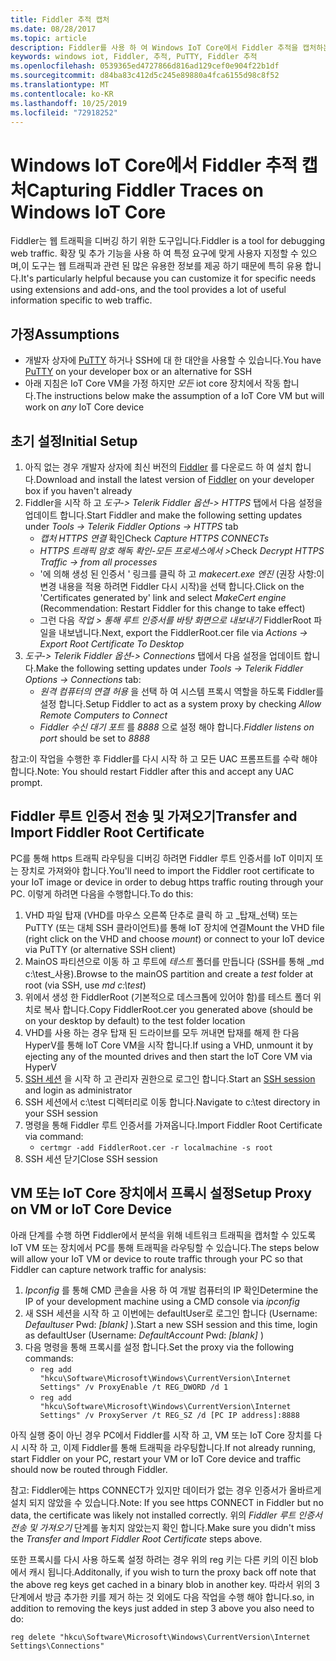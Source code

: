```yaml
---
title: Fiddler 추적 캡처
ms.date: 08/28/2017
ms.topic: article
description: Fiddler를 사용 하 여 Windows IoT Core에서 Fiddler 추적을 캡처하는 방법에 대해 알아봅니다.
keywords: windows iot, Fiddler, 추적, PuTTY, Fiddler 추적
ms.openlocfilehash: 0539365ed4727866d816ad129cef0e904f22b1df
ms.sourcegitcommit: d84ba83c412d5c245e89880a4fca6155d98c8f52
ms.translationtype: MT
ms.contentlocale: ko-KR
ms.lasthandoff: 10/25/2019
ms.locfileid: "72918252"
---
```

# <a name="capturing-fiddler-traces-on-windows-iot-core"></a><span data-ttu-id="e4b89-104">Windows IoT Core에서 Fiddler 추적 캡처</span><span class="sxs-lookup"><span data-stu-id="e4b89-104">Capturing Fiddler Traces on Windows IoT Core</span></span>

<span data-ttu-id="e4b89-105">Fiddler는 웹 트래픽을 디버깅 하기 위한 도구입니다.</span><span class="sxs-lookup"><span data-stu-id="e4b89-105">Fiddler is a tool for debugging web traffic.</span></span> <span data-ttu-id="e4b89-106">확장 및 추가 기능을 사용 하 여 특정 요구에 맞게 사용자 지정할 수 있으며,이 도구는 웹 트래픽과 관련 된 많은 유용한 정보를 제공 하기 때문에 특히 유용 합니다.</span><span class="sxs-lookup"><span data-stu-id="e4b89-106">It's particularly helpful because you can customize it for specific needs using extensions and add-ons, and the tool provides a lot of useful information specific to web traffic.</span></span>

## <a name="assumptions"></a><span data-ttu-id="e4b89-107">가정</span><span class="sxs-lookup"><span data-stu-id="e4b89-107">Assumptions</span></span> 

* <span data-ttu-id="e4b89-108">개발자 상자에 [PuTTY](http://www.putty.org/) 하거나 SSH에 대 한 대안을 사용할 수 있습니다.</span><span class="sxs-lookup"><span data-stu-id="e4b89-108">You have [PuTTY](http://www.putty.org/) on your developer box or an alternative for SSH</span></span>
* <span data-ttu-id="e4b89-109">아래 지침은 IoT Core VM을 가정 하지만 *모든* iot core 장치에서 작동 합니다.</span><span class="sxs-lookup"><span data-stu-id="e4b89-109">The instructions below make the assumption of a IoT Core VM but will work on *any* IoT Core device</span></span>

## <a name="initial-setup"></a><span data-ttu-id="e4b89-110">초기 설정</span><span class="sxs-lookup"><span data-stu-id="e4b89-110">Initial Setup</span></span>

1. <span data-ttu-id="e4b89-111">아직 없는 경우 개발자 상자에 최신 버전의 [Fiddler](http://www.telerik.com/fiddler/) 를 다운로드 하 여 설치 합니다.</span><span class="sxs-lookup"><span data-stu-id="e4b89-111">Download and install the latest version of [Fiddler](http://www.telerik.com/fiddler/) on your developer box if you haven't already</span></span>
2. <span data-ttu-id="e4b89-112">Fiddler을 시작 하 고 _도구-> Telerik Fiddler 옵션-> HTTPS_ 탭에서 다음 설정을 업데이트 합니다.</span><span class="sxs-lookup"><span data-stu-id="e4b89-112">Start Fiddler and make the following setting updates under _Tools -> Telerik Fiddler Options -> HTTPS_ tab</span></span>
    * <span data-ttu-id="e4b89-113">_캡처 HTTPS 연결_ 확인</span><span class="sxs-lookup"><span data-stu-id="e4b89-113">Check _Capture HTTPS CONNECTs_</span></span>
    * <span data-ttu-id="e4b89-114">_HTTPS 트래픽 암호 해독 확인-모든 프로세스에서 >_</span><span class="sxs-lookup"><span data-stu-id="e4b89-114">Check _Decrypt HTTPS Traffic -> from all processes_</span></span>
    * <span data-ttu-id="e4b89-115">'에 의해 생성 된 인증서 ' 링크를 클릭 하 고 _makecert.exe 엔진_ (권장 사항:이 변경 내용을 적용 하려면 Fiddler 다시 시작)을 선택 합니다.</span><span class="sxs-lookup"><span data-stu-id="e4b89-115">Click on the 'Certificates generated by' link and select _MakeCert engine_ (Recommendation: Restart Fiddler for this change to take effect)</span></span>
    * <span data-ttu-id="e4b89-116">그런 다음 _작업 > 통해 루트 인증서를 바탕 화면으로 내보내기_ FiddlerRoot 파일을 내보냅니다.</span><span class="sxs-lookup"><span data-stu-id="e4b89-116">Next, export the FiddlerRoot.cer file via _Actions -> Export Root Certificate To Desktop_</span></span>
3. <span data-ttu-id="e4b89-117">_도구-> Telerik Fiddler 옵션-> Connections_ 탭에서 다음 설정을 업데이트 합니다.</span><span class="sxs-lookup"><span data-stu-id="e4b89-117">Make the following setting updates under _Tools -> Telerik Fiddler Options -> Connections_ tab:</span></span>
    * <span data-ttu-id="e4b89-118">_원격 컴퓨터의 연결 허용_ 을 선택 하 여 시스템 프록시 역할을 하도록 Fiddler를 설정 합니다.</span><span class="sxs-lookup"><span data-stu-id="e4b89-118">Setup Fiddler to act as a system proxy by checking _Allow Remote Computers to Connect_</span></span>
    * <span data-ttu-id="e4b89-119">_Fiddler 수신 대기 포트_ 를 _8888_ 으로 설정 해야 합니다.</span><span class="sxs-lookup"><span data-stu-id="e4b89-119">_Fiddler listens on port_ should be set to _8888_</span></span>
  
<span data-ttu-id="e4b89-120">참고:이 작업을 수행한 후 Fiddler를 다시 시작 하 고 모든 UAC 프롬프트를 수락 해야 합니다.</span><span class="sxs-lookup"><span data-stu-id="e4b89-120">Note: You should restart Fiddler after this and accept any UAC prompt.</span></span>

## <a name="transfer-and-import-fiddler-root-certificate"></a><span data-ttu-id="e4b89-121">Fiddler 루트 인증서 전송 및 가져오기</span><span class="sxs-lookup"><span data-stu-id="e4b89-121">Transfer and Import Fiddler Root Certificate</span></span>
<span data-ttu-id="e4b89-122">PC를 통해 https 트래픽 라우팅을 디버깅 하려면 Fiddler 루트 인증서를 IoT 이미지 또는 장치로 가져와야 합니다.</span><span class="sxs-lookup"><span data-stu-id="e4b89-122">You'll need to import the Fiddler root certificate to your IoT image or device in order to debug https traffic routing through your PC.</span></span>  <span data-ttu-id="e4b89-123">이렇게 하려면 다음을 수행합니다.</span><span class="sxs-lookup"><span data-stu-id="e4b89-123">To do this:</span></span>

1. <span data-ttu-id="e4b89-124">VHD 파일 탑재 (VHD를 마우스 오른쪽 단추로 클릭 하 고 _탑재_선택) 또는 PuTTY (또는 대체 SSH 클라이언트)를 통해 IoT 장치에 연결</span><span class="sxs-lookup"><span data-stu-id="e4b89-124">Mount the VHD file (right click on the VHD and choose _mount_) or connect to your IoT device via PuTTY (or alternative SSH client)</span></span>
2. <span data-ttu-id="e4b89-125">MainOS 파티션으로 이동 하 고 루트에 _테스트_ 폴더를 만듭니다 (SSH를 통해 _md c:\test_사용).</span><span class="sxs-lookup"><span data-stu-id="e4b89-125">Browse to the mainOS partition and create a _test_ folder at root (via SSH, use _md c:\test_)</span></span>
3. <span data-ttu-id="e4b89-126">위에서 생성 한 FiddlerRoot (기본적으로 데스크톱에 있어야 함)를 테스트 폴더 위치로 복사 합니다.</span><span class="sxs-lookup"><span data-stu-id="e4b89-126">Copy FiddlerRoot.cer you generated above (should be on your desktop by default) to the test folder location</span></span>
4. <span data-ttu-id="e4b89-127">VHD를 사용 하는 경우 탑재 된 드라이브를 모두 꺼내면 탑재를 해제 한 다음 HyperV를 통해 IoT Core VM을 시작 합니다.</span><span class="sxs-lookup"><span data-stu-id="e4b89-127">If using a VHD, unmount it by ejecting any of the mounted drives and then start the IoT Core VM via HyperV</span></span>
5. <span data-ttu-id="e4b89-128">[SSH 세션](../connect-your-device/ssh.md) 을 시작 하 고 관리자 권한으로 로그인 합니다.</span><span class="sxs-lookup"><span data-stu-id="e4b89-128">Start an [SSH session](../connect-your-device/ssh.md) and login as administrator</span></span> 
6. <span data-ttu-id="e4b89-129">SSH 세션에서 c:\test 디렉터리로 이동 합니다.</span><span class="sxs-lookup"><span data-stu-id="e4b89-129">Navigate to c:\test directory in your SSH session</span></span>
7. <span data-ttu-id="e4b89-130">명령을 통해 Fiddler 루트 인증서를 가져옵니다.</span><span class="sxs-lookup"><span data-stu-id="e4b89-130">Import Fiddler Root Certificate via command:</span></span>
    * `certmgr -add FiddlerRoot.cer -r localmachine -s root`
8. <span data-ttu-id="e4b89-131">SSH 세션 닫기</span><span class="sxs-lookup"><span data-stu-id="e4b89-131">Close SSH session</span></span>


## <a name="setup-proxy-on-vm-or-iot-core-device"></a><span data-ttu-id="e4b89-132">VM 또는 IoT Core 장치에서 프록시 설정</span><span class="sxs-lookup"><span data-stu-id="e4b89-132">Setup Proxy on VM or IoT Core Device</span></span>
<span data-ttu-id="e4b89-133">아래 단계를 수행 하면 Fiddler에서 분석을 위해 네트워크 트래픽을 캡처할 수 있도록 IoT VM 또는 장치에서 PC를 통해 트래픽을 라우팅할 수 있습니다.</span><span class="sxs-lookup"><span data-stu-id="e4b89-133">The steps below will allow your IoT VM or device to route traffic through your PC so that Fiddler can capture network traffic for analysis:</span></span>

1. <span data-ttu-id="e4b89-134">_Ipconfig_ 를 통해 CMD 콘솔을 사용 하 여 개발 컴퓨터의 IP 확인</span><span class="sxs-lookup"><span data-stu-id="e4b89-134">Determine the IP of your development machine using a CMD console via _ipconfig_</span></span>
2. <span data-ttu-id="e4b89-135">새 SSH 세션을 시작 하 고 이번에는 defaultUser로 로그인 합니다 (Username: _Defaultuser_ Pwd: _[blank]_ ).</span><span class="sxs-lookup"><span data-stu-id="e4b89-135">Start a new SSH session and this time, login as defaultUser (Username: _DefaultAccount_  Pwd: _[blank]_ )</span></span>
3. <span data-ttu-id="e4b89-136">다음 명령을 통해 프록시를 설정 합니다.</span><span class="sxs-lookup"><span data-stu-id="e4b89-136">Set the proxy via the following commands:</span></span>
    * `reg add "hkcu\Software\Microsoft\Windows\CurrentVersion\Internet Settings" /v ProxyEnable /t REG_DWORD /d 1`
    * `reg add "hkcu\Software\Microsoft\Windows\CurrentVersion\Internet Settings" /v ProxyServer /t REG_SZ /d [PC IP address]:8888`

<span data-ttu-id="e4b89-137">아직 실행 중이 아닌 경우 PC에서 Fiddler를 시작 하 고, VM 또는 IoT Core 장치를 다시 시작 하 고, 이제 Fiddler를 통해 트래픽을 라우팅합니다.</span><span class="sxs-lookup"><span data-stu-id="e4b89-137">If not already running, start Fiddler on your PC, restart your VM or IoT Core device and traffic should now be routed through Fiddler.</span></span> 

<span data-ttu-id="e4b89-138">참고: Fiddler에는 https CONNECT가 있지만 데이터가 없는 경우 인증서가 올바르게 설치 되지 않았을 수 있습니다.</span><span class="sxs-lookup"><span data-stu-id="e4b89-138">Note: If you see https CONNECT in Fiddler but no data, the certificate was likely not installed correctly.</span></span> <span data-ttu-id="e4b89-139">위의 _Fiddler 루트 인증서 전송 및 가져오기_ 단계를 놓치지 않았는지 확인 합니다.</span><span class="sxs-lookup"><span data-stu-id="e4b89-139">Make sure you didn't miss the _Transfer and Import Fiddler Root Certificate_ steps above.</span></span>

<span data-ttu-id="e4b89-140">또한 프록시를 다시 사용 하도록 설정 하려는 경우 위의 reg 키는 다른 키의 이진 blob에서 캐시 됩니다.</span><span class="sxs-lookup"><span data-stu-id="e4b89-140">Additonally, if you wish to turn the proxy back off note that the above reg keys get cached in a binary blob in another key.</span></span> <span data-ttu-id="e4b89-141">따라서 위의 3 단계에서 방금 추가한 키를 제거 하는 것 외에도 다음 작업을 수행 해야 합니다.</span><span class="sxs-lookup"><span data-stu-id="e4b89-141">so, in addition to removing the keys just added in step 3 above you also need to do:</span></span>

    reg delete "hkcu\Software\Microsoft\Windows\CurrentVersion\Internet Settings\Connections"
    
    
